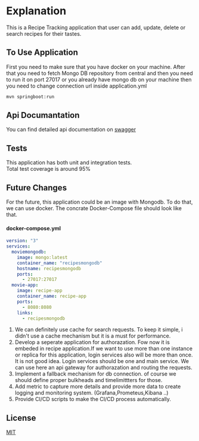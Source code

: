 # Explanation

This is a Recipe Tracking application that user can add, update, delete or search recipes for their tastes.

## To Use Application

First you need to make sure that you have docker on your machine. 
After that you need to fetch Mongo DB repository from central and then you need to run it on port 27017 or you 
already have mongo db on your machine then you need to change connection url inside application.yml
```bash
mvn springboot:run
```

## Api Documantation

You can find detailed api documentation on [swagger](http://localhost:8080/swagger-ui.html
)

## Tests

This application has both unit and integration tests.  
Total test coverage is around 95%

## Future Changes
For the future, this application could be an image with Mongodb.
To do that, we can use docker.
The concrate Docker-Compose file should look like that.
#### docker-compose.yml
```yaml
version: "3"
services:
  moviemongodb:
    image: mongo:latest
    container_name: "recipesmongodb"
    hostname: recipesmongodb
    ports:
      - 27017:27017
  movie-app:
    image: recipe-app
    container_name: recipe-app
    ports:
      - 8080:8080
    links:
      - recipesmongodb
```
1) We can definitely use cache for search requests. To keep it simple, i didn't use a cache mechanism but it is a must for performance.
2) Develop a seperate application for authorazation. Fow now it is embeded in recipe application.If we want to use more than one instance or replica for this application, login services also will be more than once. It is not good idea. Login services should be one and main service. We can use here an api gateway for authorazation and routing the requests.
3) Implement a  fallback mechanism for  db connection. of course we should define proper bulkheads and timelimittters for those. 
4) Add metric to capture more details and provide more data to create logging and monitoring system. (Grafana,Prometeus,Kibana ..)
5) Provide CI/CD scripts to make the CI/CD process automatically.



## License
[MIT](https://choosealicense.com/licenses/mit/)
